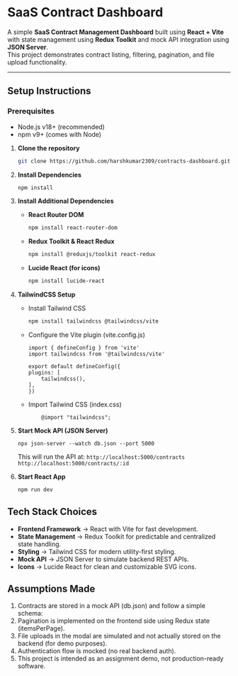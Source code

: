 # SaaS Contract Dashboard

A simple **SaaS Contract Management Dashboard** built using **React + Vite** with state management using **Redux Toolkit** and mock API integration using **JSON Server**.  
This project demonstrates contract listing, filtering, pagination, and file upload functionality.

---

## Setup Instructions

### Prerequisites
- Node.js v18+ (recommended)
- npm v9+ (comes with Node)

1. **Clone the repository**
   ```bash
   git clone https://github.com/harshkumar2309/contracts-dashboard.git
   ```

2. **Install Dependencies**
    ```bash
    npm install
    ```

3. **Install Additional Dependencies**
    - **React Router DOM**
        ```bash
        npm install react-router-dom
        ```
    - **Redux Toolkit & React Redux**
        ```bash
        npm install @reduxjs/toolkit react-redux
        ```
    - **Lucide React (for icons)**
        ```bash
        npm install lucide-react
        ```


4. **TailwindCSS Setup**
    - Install Tailwind CSS
        ```bash
        npm install tailwindcss @tailwindcss/vite
        ```
    - Configure the Vite plugin (vite.config.js)
        ```
        import { defineConfig } from 'vite'
        import tailwindcss from '@tailwindcss/vite'

        export default defineConfig({
        plugins: [
            tailwindcss(),
        ],
        })
        ```
    - Import Tailwind CSS (index.css)
        ```
            @import "tailwindcss";
        ```

5. **Start Mock API (JSON Server)**
    ```
    npx json-server --watch db.json --port 5000
    ```
    This will run the API at:
        ```
        http://localhost:5000/contracts
        ```
        ```
        http://localhost:5000/contracts/:id
        ```

6. **Start React App**
    ```bash
    npm run dev
    ```


## Tech Stack Choices

- **Frontend Framework** → React with Vite for fast development.
- **State Management** → Redux Toolkit for predictable and centralized state handling.
- **Styling** → Tailwind CSS for modern utility-first styling.
- **Mock API** → JSON Server to simulate backend REST APIs.
- **Icons** → Lucide React for clean and customizable SVG icons.

## Assumptions Made
1. Contracts are stored in a mock API (db.json) and follow a simple schema:
2. Pagination is implemented on the frontend side using Redux state (itemsPerPage).
3. File uploads in the modal are simulated and not actually stored on the backend (for demo purposes).
4. Authentication flow is mocked (no real backend auth).
5. This project is intended as an assignment demo, not production-ready software.